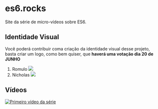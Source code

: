 # es6.rocks

Site da série de micro-vídeos sobre ES6.

## Identidade Visual

Você poderá contribuir coma  criação da identidade visual desse projeto, basta criar um logo, como bem quiser, que **haverá uma votação dia 20 de JUNHO**

1. Romulo
![](https://raw.githubusercontent.com/Webschool-io/es6.rocks/master/logos/romulomourao.png)
2. Nicholas
![](https://raw.githubusercontent.com/Webschool-io/es6.rocks/master/logos/Nicholas_br_twitter.jpg)

## Vídeos

[![Primeiro vídeo da série](http://i.imgur.com/OVVYpvo.png)](https://www.youtube.com/watch?v=QOW6ej5nHxE&index=1&list=PL77JVjKTJT2gS3pkXAamNG2EakHA53HcS)


